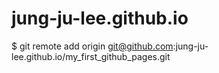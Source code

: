 # jung-ju-lee.github.io
$ git remote add origin git@github.com:jung-ju-lee.github.io/my_first_github_pages.git
